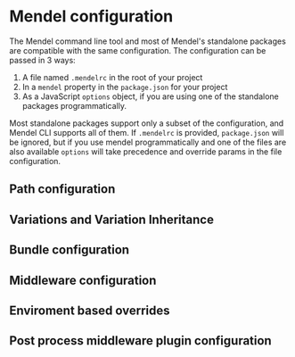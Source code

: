 # Mendel configuration

The Mendel command line tool and most of Mendel's standalone packages are compatible with the same configuration. The configuration can be passed in 3 ways:

  1. A file named `.mendelrc` in the root of your project
  2. In a `mendel` property in the `package.json` for your project
  3. As a JavaScript `options` object, if you are using one of the standalone packages programmatically.

Most standalone packages support only a subset of the configuration, and Mendel CLI supports all of them. If `.mendelrc` is provided, `package.json` will be ignored, but if you use mendel programmatically and one of the files are also available `options` will take precedence and override params in the file configuration.

## Path configuration

## Variations and Variation Inheritance

## Bundle configuration

## Middleware configuration

## Enviroment based overrides

## Post process middleware plugin configuration
